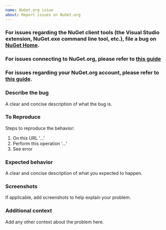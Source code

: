 ```yaml
---
name: NuGet.org issue
about: Report issues on NuGet.org
---
```


### For issues regarding the NuGet client tools (the Visual Studio extension, NuGet.exe command line tool, etc.), file a bug on [NuGet Home](https://github.com/nuget/home/issues).

### For issues connecting to NuGet.org, please refer to [this guide](https://docs.microsoft.com/en-us/nuget/faqs/nuget-faq#nugetorg-not-accessible)

### For issues regarding your NuGet.org account, please refer to [this guide](https://docs.microsoft.com/en-us/nuget/faqs/nuget-faq#nugetorg-account-management).

### Describe the bug
A clear and concise description of what the bug is.

### To Reproduce
Steps to reproduce the behavior:
1. On this URL '...'
2. Perform this operation '...'
4. See error

### Expected behavior
A clear and concise description of what you expected to happen.

### Screenshots
If applicable, add screenshots to help explain your problem.

### Additional context
Add any other context about the problem here.